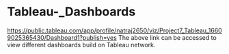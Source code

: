 # Tableau-_Dashboards
https://public.tableau.com/app/profile/natraj2650/viz/Project7_Tableau_16609025365430/Dashboard1?publish=yes
The above link can be accessed to view different dashboards build on Tableau network.
